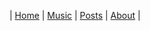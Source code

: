 
<!-- TODO: this div styling works but doesn't look great.  Maybe try the whole
`.tab` class style from default-template.html? -->
<!-- <div markdown="1" style="background-color: #f1f1f1;"> -->

| [Home]({{site.url}}) | [Music]({{site.url}}/music) | [Posts]({{site.url}}/posts) | [About]({{site.url}}/about) |

<!-- </div> -->

